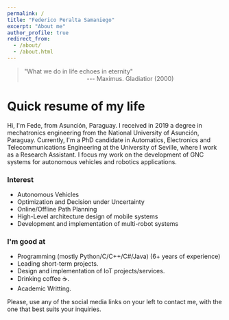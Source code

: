 ```yaml
---
permalink: /
title: "Federico Peralta Samaniego"
excerpt: "About me"
author_profile: true
redirect_from: 
  - /about/
  - /about.html
---
```


> "What we do in life echoes in eternity"\
> &nbsp;&nbsp;&nbsp;&nbsp;&nbsp;&nbsp;&nbsp;&nbsp;&nbsp;&nbsp;&nbsp;&nbsp;&nbsp;&nbsp;&nbsp;&nbsp;&nbsp;&nbsp;&nbsp;&nbsp;&nbsp;&nbsp;&nbsp;&nbsp;&nbsp;&nbsp;&nbsp;&nbsp;&nbsp;&nbsp;&nbsp;&nbsp;&nbsp;&nbsp;&nbsp;&nbsp; --- Maximus. Gladiatior (2000)

# Quick resume of my life

Hi, I'm Fede, from Asunción, Paraguay. I received in 2019 a degree in mechatronics engineering from the National University of Asunción, Paraguay.
Currently, I'm a PhD candidate in Automatics, Electronics and Telecommunications Engineering at the University of Seville,
where I work as a Research Assistant. I focus my work on the development of GNC systems for autonomous vehicles and robotics applications.

### Interest
* Autonomous Vehicles
* Optimization and Decision under Uncertainty
* Online/Offline Path Planning
* High-Level architecture design of mobile systems
* Development and implementation of multi-robot systems


### I'm good at
* Programming (mostly Python/C/C++/C#/Java) (6+ years of experience)
* Leading short-term projects.
* Design and implementation of IoT projects/services. 
* Drinking coffee :coffee:.
* Academic Writting.

Please, use any of the social media links on your left to contact me, with the one that best suits your inquiries.

